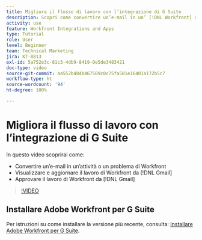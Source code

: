 ```yaml
---
title: Migliora il flusso di lavoro con l’integrazione di G Suite
description: Scopri come convertire un’e-mail in un’ [!DNL Workfront] attività o problema, come visualizzare aggiornare il lavoro di  [!DNL Workfront]  da Gmail e approvare il lavoro di  [!DNL Workfront]  da Gmail.
activity: use
feature: Workfront Integrations and Apps
type: Tutorial
role: User
level: Beginner
team: Technical Marketing
jira: KT-8813
exl-id: 5a752e3c-81c3-4db9-8419-0e5de3483421
doc-type: video
source-git-commit: aa552b484b467509c0c75fa581e16401a172b5c7
workflow-type: ht
source-wordcount: '94'
ht-degree: 100%

---
```


# Migliora il flusso di lavoro con l’integrazione di G Suite

In questo video scoprirai come:

* Convertire un’e-mail in un’attività o un problema di Workfront
* Visualizzare e aggiornare il lavoro di Workfront da [!DNL Gmail]
* Approvare il lavoro di Workfront da [!DNL Gmail]

>[!VIDEO](https://video.tv.adobe.com/v/335114/?quality=12&learn=on)

## Installare Adobe Workfront per G Suite

Per istruzioni su come installare la versione più recente, consulta: [Installare Adobe Workfront per G Suite](https://experienceleague.adobe.com/docs/workfront/using/adobe-workfront-integrations/workfront-for-g-suite/install-workfront-for-gsuite.html?lang=it).
